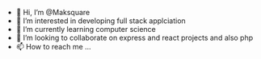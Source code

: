 - 👋 Hi, I’m @Maksquare
- 👀 I’m interested in developing full stack applciation
- 🌱 I’m currently learning computer science
- 💞️ I’m looking to collaborate on express and react projects and also php
- 📫 How to reach me ...

<!---
Maksquare/Maksquare is a ✨ special ✨ repository because its `README.md` (this file) appears on your GitHub profile.
You can click the Preview link to take a look at your changes.
--->
